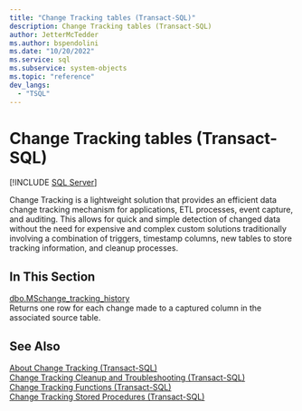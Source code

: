 ```yaml
---
title: "Change Tracking tables (Transact-SQL)"
description: Change Tracking tables (Transact-SQL)
author: JetterMcTedder
ms.author: bspendolini
ms.date: "10/20/2022"
ms.service: sql
ms.subservice: system-objects
ms.topic: "reference"
dev_langs:
  - "TSQL"
---
```

# Change Tracking tables (Transact-SQL)

[!INCLUDE [SQL Server](../../includes/applies-to-version/sqlserver.md)]

  Change Tracking is a lightweight solution that provides an efficient data change tracking mechanism for applications, ETL processes, event capture, and auditing. This allows for quick and simple detection of changed data without the need for expensive and complex custom solutions traditionally involving a combination of triggers, timestamp columns, new tables to store tracking information, and cleanup processes.
  
## In This Section

 [dbo.MSchange_tracking_history](../../relational-databases/system-tables/dbo-mschange-tracking-history-transact-sql.md)  
 Returns one row for each change made to a captured column in the associated source table.  
  
## See Also

 [About Change Tracking &#40;Transact-SQL&#41;](../../relational-databases/track-changes/about-change-tracking-sql-server.md)  
 [Change Tracking Cleanup and Troubleshooting &#40;Transact-SQL&#41;](../../relational-databases/track-changes/cleanup-and-troubleshoot-change-tracking-sql-server.md)  
 [Change Tracking Functions &#40;Transact-SQL&#41;](../../relational-databases/system-functions/change-tracking-functions-transact-sql.md)  
 [Change Tracking Stored Procedures &#40;Transact-SQL&#41;](../../relational-databases/system-stored-procedures/change-tracking-stored-procedures-transact-sql.md)  
